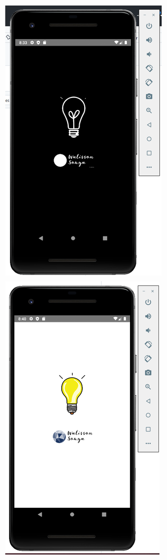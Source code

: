 
![](https://github.com/walissonsou/lightingon-lightingoff/blob/main/assets/screen1.png?raw=true)

![](https://github.com/walissonsou/lightingon-lightingoff/blob/main/assets/screen22.png?raw=true)
